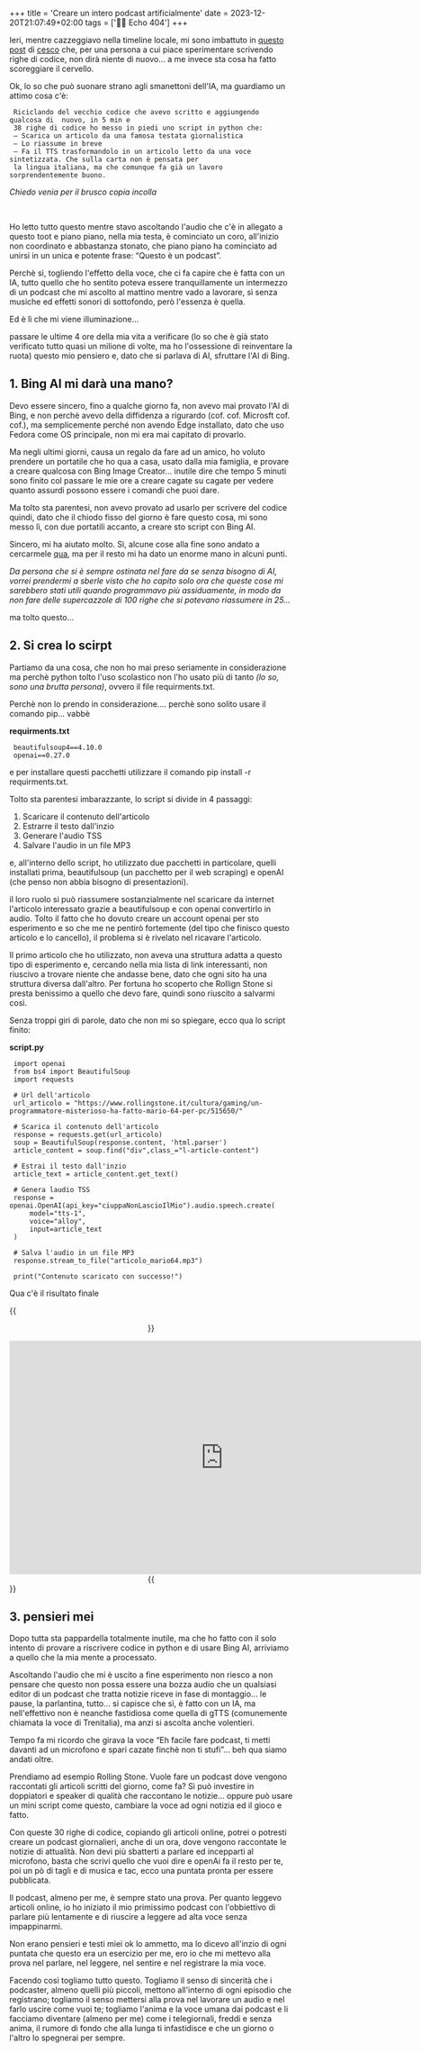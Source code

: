 +++
title = 'Creare un intero podcast artificialmente'
date = 2023-12-20T21:07:49+02:00
tags = ['👨‍💻 Echo 404']
+++

Ieri, mentre cazzeggiavo nella timeline locale, mi sono imbattuto in  [questo post](https://livellosegreto.it/@cesco/111606253044821035) di [cesco](https://livellosegreto.it/@cesco) che, per una persona a cui piace sperimentare scrivendo righe di codice, non dirà niente di nuovo... a me invece sta cosa ha fatto scoreggiare il cervello.

Ok, lo so che può suonare strano agli smanettoni dell'IA, ma guardiamo un attimo cosa c'è:

```
 Riciclando del vecchio codice che avevo scritto e aggiungendo qualcosa di  nuovo, in 5 min e 
 38 righe di codice ho messo in piedi uno script in python che:
 – Scarica un articolo da una famosa testata giornalistica
 – Lo riassume in breve
 – Fa il TTS trasformandolo in un articolo letto da una voce sintetizzata. Che sulla carta non è pensata per 
 la lingua italiana, ma che comunque fa già un lavoro sorprendentemente buono.
```
_Chiedo venia per il brusco copia incolla_

<br />

Ho letto tutto questo mentre stavo ascoltando l'audio che c'è in allegato a questo toot e piano piano, nella mia testa, è cominciato un coro, all'inizio non coordinato e abbastanza stonato, che piano piano ha cominciato ad unirsi in un unica e potente frase: “Questo è un podcast”.

Perchè sì, togliendo l'effetto della voce, che ci fa capire che è fatta con un IA, tutto quello che ho sentito poteva essere tranquillamente un intermezzo di un podcast che mi ascolto al mattino mentre vado a lavorare, sì senza musiche ed effetti sonori di sottofondo, però l'essenza è quella.

Ed è lì che mi viene illuminazione...

passare le ultime 4 ore della mia vita a verificare (lo so che è già stato verificato tutto quasi un milione di volte, ma ho l'ossessione di reinventare la ruota) questo mio pensiero e, dato che si parlava di AI, sfruttare l'AI di Bing.

## 1. Bing AI mi darà una mano?

Devo essere sincero, fino a qualche giorno fa, non avevo mai provato l'AI di Bing, e non perchè avevo della diffidenza a rigurardo (cof. cof. Microsft cof. cof.), ma semplicemente perché non avendo Edge installato, dato che uso Fedora come OS principale, non mi era mai capitato di provarlo.

Ma negli ultimi giorni, causa un regalo da fare ad un amico, ho voluto prendere un portatile che ho qua a casa, usato dalla mia famiglia, e provare a creare qualcosa con Bing Image Creator... inutile dire che tempo 5 minuti sono finito col passare le mie ore a creare cagate su cagate per vedere quanto assurdi possono essere i comandi che puoi dare.

Ma tolto sta parentesi, non avevo provato ad usarlo per scrivere del codice quindi, dato che il chiodo fisso del giorno è fare questo cosa, mi sono messo lì, con due portatili accanto, a creare sto script con Bing AI.

Sincero, mi ha aiutato molto. Sì, alcune cose alla fine sono andato a cercarmele [qua](https://platform.openai.com/), ma per il resto mi ha dato un enorme mano in alcuni punti.

_Da persona che si è sempre ostinata nel fare da se senza bisogno di AI, vorrei prendermi a sberle visto che ho capito solo ora che queste cose mi sarebbero stati utili quando programmavo più assiduamente, in modo da non fare delle supercazzole di 100 righe che si potevano riassumere in 25..._

ma tolto questo...

## 2. Si crea lo scirpt

Partiamo da una cosa, che non ho mai preso seriamente in considerazione ma perchè python tolto l'uso scolastico non l'ho usato più di tanto _(lo so, sono una brutta persona)_, ovvero il file requirments.txt.

Perchè non lo prendo in considerazione.... perchè sono solito usare il comando pip... vabbè

**requirments.txt**
```
 beautifulsoup4==4.10.0
 openai==0.27.0
```

e per installare questi pacchetti utilizzare il comando  pip install -r requirments.txt.

Tolto sta parentesi imbarazzante, lo script si divide in 4 passaggi:

1. Scaricare il contenuto dell'articolo
2. Estrarre il testo dall'inzio
3. Generare l'audio TSS
4. Salvare l'audio in un file MP3 

e, all'interno dello script, ho utilizzato due pacchetti in particolare, quelli installati prima, beautifulsoup (un pacchetto per il web scraping) e openAI (che penso non abbia bisogno di presentazioni).

il loro ruolo si può riassumere sostanzialmente nel scaricare da internet l'articolo interessato grazie a beautifulsoup e con openai convertirlo in audio.
Tolto il fatto che ho dovuto creare un account openai per sto esperimento e so che me ne pentirò fortemente (del tipo che finisco questo articolo e lo cancello), il problema si è rivelato nel ricavare l'articolo.

Il primo articolo che ho utilizzato, non aveva una struttura adatta a questo tipo di esperimento e, cercando nella mia lista di link interessanti, non riuscivo a trovare niente che andasse bene, dato che ogni sito ha una struttura diversa dall'altro. Per fortuna ho scoperto che Rollign Stone si presta benissimo a quello che devo fare, quindi sono riuscito a salvarmi così.

Senza troppi giri di parole, dato che non mi so spiegare, ecco qua lo script finito:

**script.py**

```
 import openai
 from bs4 import BeautifulSoup
 import requests

 # Url dell'articolo
 url_articolo = "https://www.rollingstone.it/cultura/gaming/un-programmatore-misterioso-ha-fatto-mario-64-per-pc/515650/"

 # Scarica il contenuto dell'articolo
 response = requests.get(url_articolo)
 soup = BeautifulSoup(response.content, 'html.parser')
 article_content = soup.find("div",class_="l-article-content")

 # Estrai il testo dall'inzio
 article_text = article_content.get_text()

 # Genera laudio TSS
 response = openai.OpenAI(api_key="ciuppaNonLascioIlMio").audio.speech.create(
     model="tts-1",
     voice="alloy",
     input=article_text   
 )

 # Salva l'audio in un file MP3
 response.stream_to_file("articolo_mario64.mp3") 

 print("Contenuto scaricato con successo!")
```

Qua c'è il risultato finale

{{<center>}}
<iframe width="760" height="415" src="https://www.youtube.com/embed/tvQzAGsA41k?si=Qb_3G2yZz_s2apTV" title="YouTube video player" frameborder="0" allow="accelerometer; autoplay; clipboard-write; encrypted-media; gyroscope; picture-in-picture; web-share" referrerpolicy="strict-origin-when-cross-origin" allowfullscreen></iframe>
{{</center>}}

## 3. pensieri mei

Dopo tutta sta pappardella totalmente inutile, ma che ho fatto con il solo intento di provare a riscrivere codice in python e di usare Bing AI, arriviamo a quello che la mia mente a processato.

Ascoltando l'audio che mi è uscito  a fine esperimento non riesco a non pensare che questo non possa essere una bozza audio che un qualsiasi editor di un podcast che tratta notizie riceve in fase di montaggio... le pause, la parlantina, tutto... si capisce che sì, è fatto con un IA, ma nell'effettivo non è neanche fastidiosa come quella di gTTS (comunemente chiamata la voce di Trenitalia), ma anzi si ascolta anche volentieri.

Tempo fa mi ricordo che girava la voce “Eh facile fare podcast, ti metti davanti ad un microfono e spari cazate finchè non ti stufi”... beh qua siamo andati oltre.

Prendiamo ad esempio Rolling Stone. Vuole fare un podcast dove vengono raccontati gli articoli scritti del giorno, come fa? Sì può investire in doppiatori e speaker di qualità che raccontano le notizie... oppure può usare un mini script come questo, cambiare la voce ad ogni notizia ed il gioco e fatto.

Con queste 30 righe di codice, copiando gli articoli online, potrei o potresti creare un podcast giornalieri, anche di un ora, dove vengono raccontate le notizie di attualità. Non devi più sbatterti a parlare ed incepparti al microfono, basta che scrivi quello che vuoi dire e openAi fa il resto per te, poi un pò di tagli e di musica e tac, ecco una puntata pronta per essere pubblicata.

Il podcast, almeno per me, è sempre stato una prova. Per quanto leggevo articoli online, io ho iniziato il mio primissimo podcast con l'obbiettivo di parlare più lentamente e di riuscire a leggere ad alta voce senza impappinarmi.

Non erano pensieri e testi miei ok lo ammetto, ma lo dicevo all'inzio di ogni puntata che questo era un esercizio per me, ero io che mi mettevo alla prova nel parlare, nel leggere, nel sentire e nel registrare la mia voce.

Facendo così togliamo tutto questo. Togliamo il senso di sincerità che i podcaster, almeno quelli più piccoli, mettono all'interno di ogni episodio che registrano; togliamo il senso mettersi alla prova nel lavorare un audio e nel farlo uscire come vuoi te; togliamo l'anima e la voce umana dai podcast e li facciamo diventare (almeno per me) come i telegiornali, freddi e senza anima, il rumore di fondo che alla lunga ti infastidisce e che un giorno o l'altro lo spegnerai per sempre.